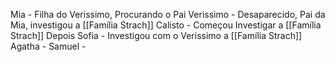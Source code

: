Mia - Filha do Verissimo, Procurando o Pai
Verissimo - Desaparecido, Pai da Mia, investigou a [[Família Strach]]
Calisto - Começou Investigar a [[Família Strach]] Depois
Sofia - Investigou com o Verissimo a [[Família Strach]]
Agatha - 
Samuel -
